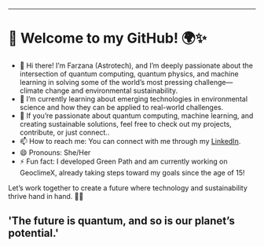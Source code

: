 
---

# 👋 Welcome to my GitHub! 🌍✨

- 👀 Hi there! I’m Farzana (Astrotech), and I’m deeply passionate about the intersection of quantum computing, quantum physics, and machine learning in solving some of the world’s most pressing challenge—climate change and environmental sustainability. 
- 🌱 I’m currently learning about emerging technologies in environmental science and how they can be applied to real-world challenges.  
- 💞️ If you’re passionate about quantum computing, machine learning, and creating sustainable solutions, feel free to check out my projects, contribute, or just connect..  
- 📫 How to reach me: You can connect with me through my [LinkedIn](https://www.linkedin.com/in/farzana-abdulzada-5382a7295/).
- 😄 Pronouns: She/Her  
- ⚡ Fun fact: I developed Green Path and am currently working on GeoclimeX, already taking steps toward my goals since the age of 15! 

Let’s work together to create a future where technology and sustainability thrive hand in hand. 🌿💡

'The future is quantum, and so is our planet’s potential.'
---
